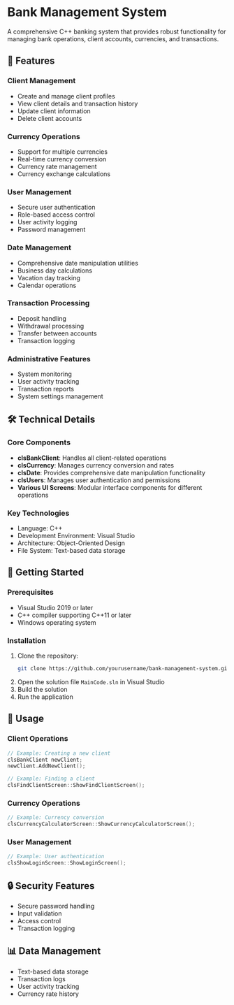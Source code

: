 # Bank Management System

A comprehensive C++ banking system that provides robust functionality for managing bank operations, client accounts, currencies, and transactions.

## 🌟 Features

### Client Management
- Create and manage client profiles
- View client details and transaction history
- Update client information
- Delete client accounts

### Currency Operations
- Support for multiple currencies
- Real-time currency conversion
- Currency rate management
- Currency exchange calculations

### User Management
- Secure user authentication
- Role-based access control
- User activity logging
- Password management

### Date Management
- Comprehensive date manipulation utilities
- Business day calculations
- Vacation day tracking
- Calendar operations

### Transaction Processing
- Deposit handling
- Withdrawal processing
- Transfer between accounts
- Transaction logging

### Administrative Features
- System monitoring
- User activity tracking
- Transaction reports
- System settings management

## 🛠️ Technical Details

### Core Components
- **clsBankClient**: Handles all client-related operations
- **clsCurrency**: Manages currency conversion and rates
- **clsDate**: Provides comprehensive date manipulation functionality
- **clsUsers**: Manages user authentication and permissions
- **Various UI Screens**: Modular interface components for different operations

### Key Technologies
- Language: C++
- Development Environment: Visual Studio
- Architecture: Object-Oriented Design
- File System: Text-based data storage

## 🚀 Getting Started

### Prerequisites
- Visual Studio 2019 or later
- C++ compiler supporting C++11 or later
- Windows operating system

### Installation
1. Clone the repository:
   ```bash
   git clone https://github.com/yourusername/bank-management-system.git
   ```
2. Open the solution file `MainCode.sln` in Visual Studio
3. Build the solution
4. Run the application

## 📖 Usage

### Client Operations
```cpp
// Example: Creating a new client
clsBankClient newClient;
newClient.AddNewClient();

// Example: Finding a client
clsFindClientScreen::ShowFindClientScreen();
```

### Currency Operations
```cpp
// Example: Currency conversion
clsCurrencyCalculatorScreen::ShowCurrencyCalculatorScreen();
```

### User Management
```cpp
// Example: User authentication
clsShowLoginScreen::ShowLoginScreen();
```

## 🔒 Security Features
- Secure password handling
- Input validation
- Access control
- Transaction logging

## 📊 Data Management
- Text-based data storage
- Transaction logs
- User activity tracking
- Currency rate history


